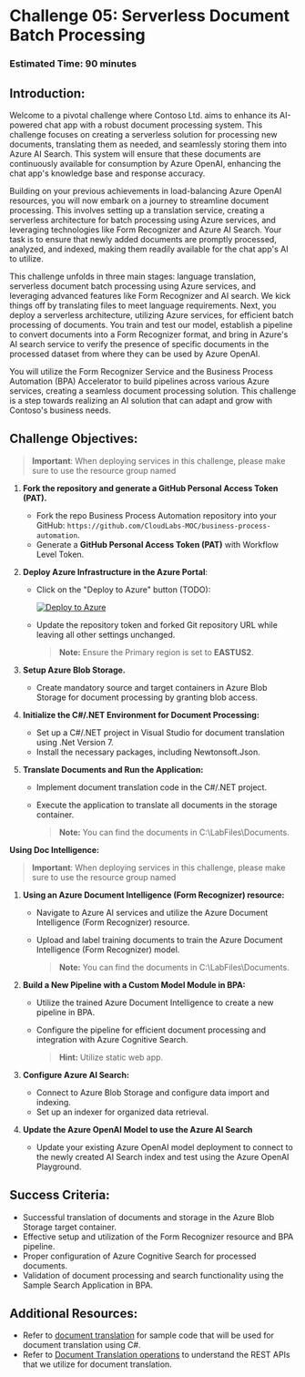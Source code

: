 # Challenge 05: Serverless Document Batch Processing 

### Estimated Time: 90 minutes

## Introduction:

Welcome to a pivotal challenge where Contoso Ltd. aims to enhance its AI-powered chat app with a robust document processing system. This challenge focuses on creating a serverless solution for processing new documents, translating them as needed, and seamlessly storing them into Azure AI Search. This system will ensure that these documents are continuously available for consumption by Azure OpenAI, enhancing the chat app's knowledge base and response accuracy.

Building on your previous achievements in load-balancing Azure OpenAI resources, you will now embark on a journey to streamline document processing. This involves setting up a translation service, creating a serverless architecture for batch processing using Azure services, and leveraging technologies like Form Recognizer and Azure AI Search. Your task is to ensure that newly added documents are promptly processed, analyzed, and indexed, making them readily available for the chat app's AI to utilize.

This challenge unfolds in three main stages: language translation, serverless document batch processing using Azure services, and leveraging advanced features like Form Recognizer and AI search. We kick things off by translating files to meet language requirements. Next, you deploy a serverless architecture, utilizing Azure services, for efficient batch processing of documents. You train and test our model, establish a pipeline to convert documents into a Form Recognizer format, and bring in Azure's AI search service to verify the presence of specific documents in the processed dataset from where they can be used by Azure OpenAI. 

You will utilize the Form Recognizer Service and the Business Process Automation (BPA) Accelerator to build pipelines across various Azure services, creating a seamless document processing solution. This challenge is a step towards realizing an AI solution that can adapt and grow with Contoso's business needs.

## Challenge Objectives:

> **Important**: When deploying services in this challenge, please make sure to use the resource group named **<inject key="Resource Group Name"/>** 

1. **Fork the repository and generate a GitHub Personal Access Token (PAT).**

   - Fork the repo Business Process Automation repository into your GitHub: `https://github.com/CloudLabs-MOC/business-process-automation`.
   - Generate a **GitHub Personal Access Token (PAT)** with Workflow Level Token.


2. **Deploy Azure Infrastructure in the Azure Portal**:

   - Click on the "Deploy to Azure" button (TODO):

     [![Deploy to Azure](https://aka.ms/deploytoazurebutton)](https://portal.azure.com/#create/Microsoft.Template/uri/https%3A%2F%2Fraw.githubusercontent.com%2FCloudLabs-MOC%2Fbusiness-process-automation%2Fmain%2Ftemplates%2Foneclickoai.json)

   - Update the repository token and forked Git repository URL while leaving all other settings unchanged.

      > **Note:** Ensure the Primary region is set to **EASTUS2**.
      
3. **Setup Azure Blob Storage.**
   - Create mandatory source and target containers in Azure Blob Storage for document processing by granting blob access.


4. **Initialize the C#/.NET Environment for Document Processing:**
   - Set up a C#/.NET project in Visual Studio for document translation using .Net Version 7.
   - Install the necessary packages, including Newtonsoft.Json.


5. **Translate Documents and Run the Application:**
   - Implement document translation code in the C#/.NET project.
   - Execute the application to translate all documents in the storage container.

      > **Note:** You can find the documents in C:\LabFiles\Documents.


   <validation step="6936c21b-ffd6-4778-904b-25346932940b" />

**Using Doc Intelligence:**
> **Important**: When deploying services in this challenge, please make sure to use the resource group named **<inject key="Resource Group Name"/>**  

1. **Using an Azure Document Intelligence (Form Recognizer) resource:**
    - Navigate to Azure AI services and utilize the Azure Document Intelligence (Form Recognizer) resource.
    - Upload and label training documents to train the Azure Document Intelligence (Form Recognizer) model.

      > **Note:** You can find the documents in C:\LabFiles\Documents.

1. **Build a New Pipeline with a Custom Model Module in BPA:**
    - Utilize the trained Azure Document Intelligence  to create a new pipeline in BPA.
    - Configure the pipeline for efficient document processing and integration with Azure Cognitive Search.

      > **Hint:** Utilize static web app.

1. **Configure Azure AI Search:**
    - Connect to Azure Blob Storage and configure data import and indexing.
    - Set up an indexer for organized data retrieval.


2. **Update the Azure OpenAI Model to use the Azure AI Search**
    - Update your existing Azure OpenAI model deployment to connect to the newly created AI Search index and test using the Azure OpenAI Playground.
      
## Success Criteria:

- Successful translation of documents and storage in the Azure Blob Storage target container.
- Effective setup and utilization of the Form Recognizer resource and BPA pipeline.
- Proper configuration of Azure Cognitive Search for processed documents.
- Validation of document processing and search functionality using the Sample Search Application in BPA.

## Additional Resources:

- Refer to [document translation](https://learn.microsoft.com/en-us/azure/ai-services/translator/document-translation/quickstarts/document-translation-rest-api?pivots=programming-language-csharp#code-sample) for sample code that will be used for document translation using C#.
- Refer to [Document Translation operations](https://learn.microsoft.com/en-us/azure/ai-services/translator/document-translation/reference/rest-api-guide) to understand the REST APIs that we utilize for document translation.
